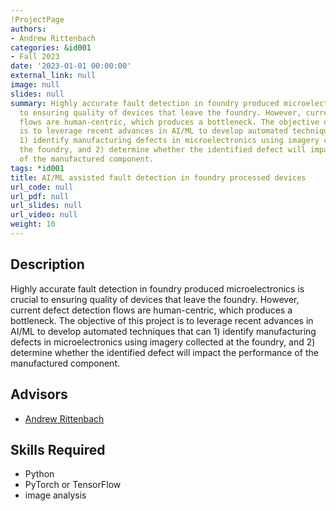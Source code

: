 ```yaml
---
!ProjectPage
authors:
- Andrew Rittenbach
categories: &id001
- Fall 2023
date: '2023-01-01 00:00:00'
external_link: null
image: null
slides: null
summary: Highly accurate fault detection in foundry produced microelectronics is crucial
  to ensuring quality of devices that leave the foundry. However, current defect detection
  flows are human-centric, which produces a bottleneck. The objective of this project
  is to leverage recent advances in AI/ML to develop automated techniques that can
  1) identify manufacturing defects in microelectronics using imagery collected at
  the foundry, and 2) determine whether the identified defect will impact the performance
  of the manufactured component.
tags: *id001
title: AI/ML assisted fault detection in foundry processed devices
url_code: null
url_pdf: null
url_slides: null
url_video: null
weight: 10
---
```

## Description

Highly accurate fault detection in foundry produced microelectronics is crucial to ensuring quality of devices that leave the foundry. However, current defect detection flows are human-centric, which produces a bottleneck. The objective of this project is to leverage recent advances in AI/ML to develop automated techniques that can 1) identify manufacturing defects in microelectronics using imagery collected at the foundry, and 2) determine whether the identified defect will impact the performance of the manufactured component.




## Advisors

* [Andrew Rittenbach](../../../author/andrew-rittenbach)

## Skills Required


* Python
* PyTorch or TensorFlow
* image analysis